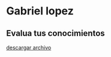# Gabriel lopez

## Evalua tus conocimientos

[descargar archivo](./trabajos/Evaluatusconocimientos.docx)
